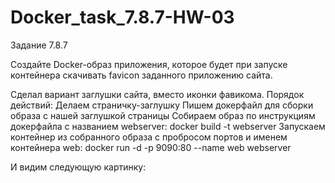 # Docker_task_7.8.7-HW-03

Задание 7.8.7

Создайте Docker-образ приложения, которое будет при запуске контейнера скачивать favicon заданного приложению сайта.

Сделал вариант заглушки сайта, вместо иконки фавикома.
Порядок действий:
   Делаем страничку-заглушку
   Пишем докерфайл для сборки образа с нашей заглушкой страницы
   Собираем образ по инструкциям докерфайла с названием webserver: docker build -t webserver
   Запускаем контейнер из собранного образа с пробросом портов и именем контейнера web: docker run -d -p 9090:80 --name web webserver

И видим следующую картинку:
